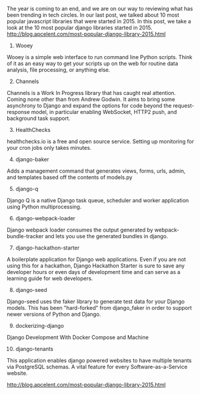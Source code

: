 The year is coming to an end, and we are on our way to reviewing what has been trending in tech circles. In our last post, we talked about 10 most popular javascript libraries that were started in 2015. In this post, we take a look at the 10 most popular django libraries started in 2015.
http://blog.apcelent.com/most-popular-django-library-2015.html

1. Wooey

Wooey is a simple web interface to run command line Python scripts. Think of it as an easy way to get your scripts up on the web for routine data analysis, file processing, or anything else.

2. Channels

Channels is a Work In Progress library that has caught real attention. Coming none other than from Andrew Godwin. It aims to bring some asynchrony to Django and expand the options for code beyond the request-response model, in particular enabling WebSocket, HTTP2 push, and background task support.

3. HealthChecks

healthchecks.io is a free and open source service. Setting up monitoring for your cron jobs only takes minutes.

4. django-baker

Adds a management command that generates views, forms, urls, admin, and templates based off the contents of models.py

5. django-q

Django Q is a native Django task queue, scheduler and worker application using Python multiprocessing.

6. django-webpack-loader

Django webpack loader consumes the output generated by webpack-bundle-tracker and lets you use the generated bundles in django.

7. django-hackathon-starter

A boilerplate application for Django web applications. Even if you are not using this for a hackathon, Django Hackathon Starter is sure to save any developer hours or even days of development time and can serve as a learning guide for web developers.

8. django-seed

Django-seed uses the faker library to generate test data for your Django models. This has been "hard-forked" from django_faker in order to support newer versions of Python and Django.

9. dockerizing-django

Django Development With Docker Compose and Machine

10. django-tenants

This application enables django powered websites to have multiple tenants via PostgreSQL schemas. A vital feature for every Software-as-a-Service website.

http://blog.apcelent.com/most-popular-django-library-2015.html